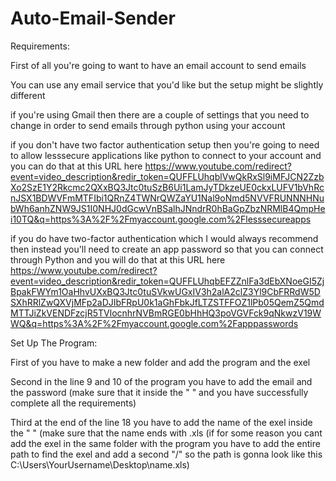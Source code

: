 # Auto-Email-Sender

Requirements:

First of all you're going to
want to have an email account to send emails

You can use any email service that you'd like but the setup might be slightly different

if you're using Gmail then there are a couple of settings that you need to change in order to send emails through python using your account

if you don't have two factor authentication setup then you're going to need to allow lesssecure applications like python to connect to your account and you can do
that at this URL here https://www.youtube.com/redirect?event=video_description&redir_token=QUFFLUhqblVwQkRxSl9iMFJCN2ZzbXo2SzE1Y2Rkcmc2QXxBQ3Jtc0tuSzB6Ui1LamJyTDkzeUE0ckxLUFV1bVhRcnJSX1BDWVFmMTFIbi1QRnZ4TWNrQWZaYU1Nal9oNmd5NVVFRUNNNHNubWh6anhZNW9JS1I0NHJ0dGcwVnBSalhJNndrR0hBaGpZbzNRMlB4QmpHei10TQ&q=https%3A%2F%2Fmyaccount.google.com%2Flesssecureapps

if you do have two-factor authentication which I would always recommend then instead you'll need to create an app password so that you can connect through Python and you will do that at this URL here https://www.youtube.com/redirect?event=video_description&redir_token=QUFFLUhqbEFZZnlFa3dEbXNoeGI5ZjBpakFWYm1OaHhvUXxBQ3Jtc0tuSVkwUGxIV3h2alA2clZ3Yl9CbFRRdW5DSXhRRlZwQXVjMFp2aDJIbFRpU0k1aGhFbkJfLTZSTFFOZ1lPb05QemZ5QmdMTTJiZkVENDFzcjR5TVlocnhrNVBmRGE0bHhHQ3poVGVFck9qNkwzV19WWQ&q=https%3A%2F%2Fmyaccount.google.com%2Fapppasswords

Set Up The Program:

First of you have to make a new folder and add the program and the exel

Second in the line 9 and 10 of the program you have to add the email and the password (make sure that it inside the " " and  you have successfully complete all the requirements)

Third at the end of the line 18 you have to add the name of the exel inside the " " (make sure that the name ends with .xls (if for some reason you cant add the exel in the same folder with the program you have to add the entire path to find the exel and add a second "/" so the path is gonna look like this C:\\Users\\YourUsername\\Desktop\\name.xls) 

